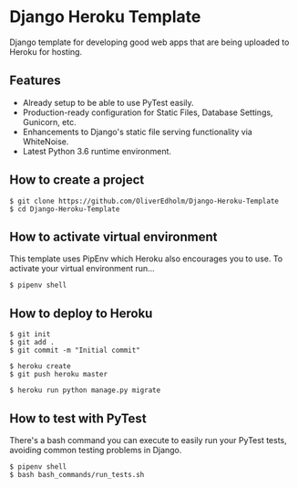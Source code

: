 # Django Heroku Template
Django template for developing good web apps that are being uploaded to Heroku for hosting.

## Features

- Already setup to be able to use PyTest easily.
- Production-ready configuration for Static Files, Database Settings, Gunicorn, etc.
- Enhancements to Django's static file serving functionality via WhiteNoise.
- Latest Python 3.6 runtime environment.

## How to create a project

    $ git clone https://github.com/OliverEdholm/Django-Heroku-Template
    $ cd Django-Heroku-Template

## How to activate virtual environment
This template uses PipEnv which Heroku also encourages you to use. To activate your virtual environment run...

    $ pipenv shell

## How to deploy to Heroku

    $ git init
    $ git add .
    $ git commit -m "Initial commit"

    $ heroku create
    $ git push heroku master

    $ heroku run python manage.py migrate

## How to test with PyTest
There's a bash command you can execute to easily run your PyTest tests, avoiding common testing problems in Django.

    $ pipenv shell
    $ bash bash_commands/run_tests.sh
